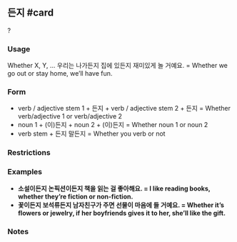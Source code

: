 ## 든지 #card
?
### Usage
Whether X, Y, ... 
우리는 나가든지 집에 있든지 재미있게 놀 거예요. = Whether we go out or stay home, we’ll have fun.
### Form
- verb / adjective stem 1 + 든지 + verb / adjective stem 2 + 든지 = Whether verb/adjective 1 or verb/adjective 2
- noun 1 + (이)든지 + noun 2 + (이)든지 = Whether noun 1 or noun 2
- verb stem + 든지 말든지 = Whether you verb or not
### Restrictions
### Examples
- **소설이든지 논픽션이든지 책을 읽는 걸 좋아해요. = I like reading books, whether they’re fiction or non-fiction.**
- **꽃이든지 보석류든지 남자친구가 주면 선물이 마음에 들 거예요. = Whether it’s flowers or jewelry, if her boyfriends gives it to her, she’ll like the gift.**
### Notes
